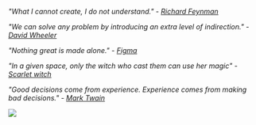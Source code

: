 
<!-- ![image](https://user-images.githubusercontent.com/8329204/125168062-29795300-e1d6-11eb-9843-d290ea0eeaa8.png)
 -->

_"What I cannot create, I do not understand." - [Richard Feynman](https://en.wikipedia.org/wiki/Richard_Feynman)_

_"We can solve any problem by introducing an extra level of indirection." - [David Wheeler](https://www.wikiwand.com/en/David_Wheeler_(computer_scientist))_

_"Nothing great is made alone." - [Figma](https://www.figma.com/nothing-great-is-made-alone/?utm_source=dribbble&utm_medium=display&utm_campaign=ngima&utm_content=genius)_

_"In a given space, only the witch who cast them can use her magic" - [Scarlet witch](https://www.wikiwand.com/zh-hans/%E7%B7%8B%E7%B4%85%E5%A5%B3%E5%B7%AB)_

_"Good decisions come from experience. Experience comes from making bad decisions." - [Mark Twain](https://zh.wikipedia.org/zh-cn/%E9%A9%AC%E5%85%8B%C2%B7%E5%90%90%E6%B8%A9)_

![](https://github.com/danistefanovic/build-your-own-x/blob/master/feynman.png?raw=true)
